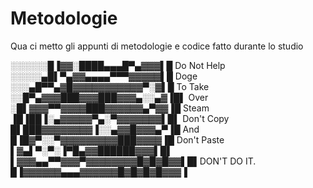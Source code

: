# Metodologie
Qua ci metto gli appunti di metodologie e codice fatto durante lo studio

░░░░░░█▐▓▓░████▄▄▄█▀▄▓▓▓▌█ Do Not Help
░░░░░▄█▌▀▄▓▓▄▄▄▄▀▀▀▓▓▓▓▓▌█ Doge
░░░▄█▀▀▄▓█▓▓▓▓▓▓▓▓▓▓▓▀░▓▌█ To Take
░░█▀▄▓▓▓███▓▓▓███▓▓▓▄░░▄▓▐█▌ Over
░█▌▓▓▓▀▀▓▓▓▓███▓▓▓▓▓▓▄▀▓▓▐█ Steam
▐█▐██▐░▄▓▓▓▓▓▀▄░▀▓▓▓▓▓▓▓▌█▌ Don't Copy
█▌███▓▓▓▓▓▓▓▓▐░░▄▓▓█▓▓▓▄▀▐█ And
█▐█▓▀░░▀▓▓▓▓▓▓▓▓▓███▓▓▓▓▐█ Don't Paste
▌▓▄▌▀░▀░▐▀█▄▓▓██████▓▓▓▌█▌
▌▓▓▓▄▄▀▀▓▓▓▀▓▓▓▓▓▓▓▓█▓█▓█▓▓▌█▌DON'T DO IT.
█▐▓▓▓▓▓▓▄▄▄▓▓▓▓▓▓█▓█▓█▓█▓▓▓▐

